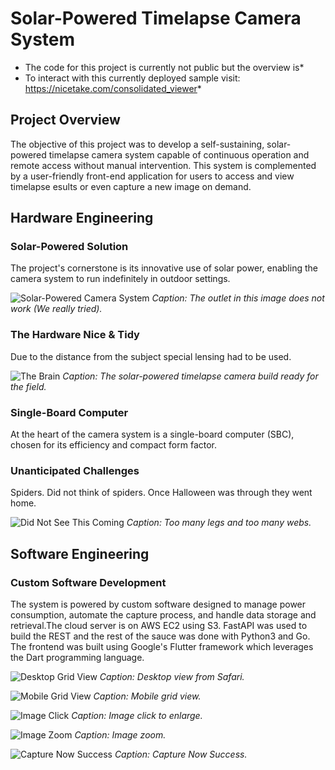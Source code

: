 # Solar-Powered Timelapse Camera System
* The code for this project is currently not public but the overview is*
* To interact with this currently deployed sample visit: https://nicetake.com/consolidated_viewer*

## Project Overview

The objective of this project was to develop a self-sustaining, solar-powered timelapse camera system capable of continuous operation and remote access without manual intervention. This system is complemented by a user-friendly front-end application for users to access and view timelapse esults or even capture a new image on demand.

## Hardware Engineering

### Solar-Powered Solution

The project's cornerstone is its innovative use of solar power, enabling the camera system to run indefinitely in outdoor settings.

![Solar-Powered Camera System](https://nicetake.com/tl_images/IMG_6420.jpeg)
*Caption: The outlet in this image does not work (We really tried).*


### The Hardware Nice & Tidy

Due to the distance from the subject special lensing had to be used.

![The Brain](https://nicetake.com/tl_images/IMG_5220.jpeg)
*Caption: The solar-powered timelapse camera build ready for the field.*


### Single-Board Computer

At the heart of the camera system is a single-board computer (SBC), chosen for its efficiency and compact form factor.

### Unanticipated Challenges

Spiders. Did not think of spiders. Once Halloween was through they went home.

![Did Not See This Coming](https://nicetake.com/tl_images/IMG_6126.jpeg)
*Caption: Too many legs and too many webs.*

## Software Engineering

### Custom Software Development

The system is powered by custom software designed to manage power consumption, automate the capture process, and handle data storage and retrieval.The cloud server is on AWS EC2 using S3. FastAPI was used to build the REST and the rest of the sauce was done with Python3 and Go. The frontend was built using Google's Flutter framework which leverages the Dart programming language.

![Desktop Grid View](https://nicetake.com/tl_images/timelapse_view_desktop.png)
*Caption: Desktop view from Safari.*


![Mobile Grid View](https://nicetake.com/tl_images/TimelapseViewer.png)
*Caption: Mobile grid view.*


![Image Click](https://nicetake.com/tl_images/021924.png)
*Caption: Image click to enlarge.*


![Image Zoom](https://nicetake.com/tl_images/021924_zoom.png)
*Caption: Image zoom.*


![Capture Now Success](https://nicetake.com/tl_images/capture_image_success.png)
*Caption: Capture Now Success.*
